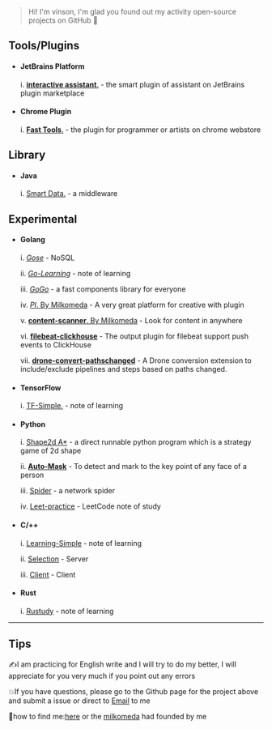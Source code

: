 > Hi! I'm vinson, I'm glad you found out my activity open-source projects on GitHub 🚀


## Tools/Plugins

- #### JetBrains Platform

  i.  [**interactive assistant**.](https://github.com/lauvinson/interactive-assistant) - the smart plugin of assistant on JetBrains plugin marketplace


- #### Chrome Plugin

  i.  [**Fast Tools**.](https://github.com/milkomeda-org/anybase) - the plugin for programmer or artists on chrome webstore


## Library

- #### Java

  i. [Smart Data.](https://github.com/lauvinson/smart-data.git) - a middleware

## Experimental

- #### Golang

  i. [*Gose*](https://github.com/lauvinson/gose) - NoSQL

  ii. [*Go-Learning*](https://github.com/lauvinson/go-simple-learning) - note of learning

  iii. [*GoGo*](https://github.com/lauvinson/gogo) - a fast components library for everyone

  iv. [*PI*. By Milkomeda](https://github.com/milkomeda-org/PI) - A very great platform for creative with plugin

  v. [**content-scanner**. By Milkomeda](https://github.com/milkomeda-org/content-scanner) - Look for content in anywhere
  
  vi. [**filebeat-clickhouse**](https://github.com/lauvinson/filebeat-ck) - The output plugin for filebeat support push events to ClickHouse
  
  vii. [**drone-convert-pathschanged**](https://github.com/meltwater/drone-convert-pathschanged) - A Drone conversion extension to include/exclude pipelines and steps based on paths changed.

- #### TensorFlow

  i. [TF-Simple.](https://github.com/lauvinson/tf-model) - note of learning

- #### Python

  i. [Shape2d A*](https://github.com/lauvinson/hacker-2019-guitar) - a direct runnable python program which is a strategy game of 2d shape

  ii. [**Auto-Mask**](https://github.com/lauvinson/auto-mask) - To detect and mark to the key point of any face of a person

  iii. [Spider](https://github.com/lauvinson/myspider) - a network spider

  iv. [Leet-practice](https://github.com/lauvinson/leet-practice) - LeetCode note of study

- #### C/++

  i. [Learning-Simple](https://github.com/lauvinson/c-learn) - note of learning

  ii. [Selection](https://github.com/lauvinson/selection) - Server

  iii. [Client](https://github.com/lauvinson/client) - Client

- #### Rust

  i. [Rustudy](https://github.com/lauvinson/rustudy) - note of learning

---

## Tips

:writing_hand:I am practicing for English write and I will try to do my better, I will appreciate for you very much if you point out any errors

:boom:If you have questions, please go to the Github page for the project above and submit a issue or direct to [Email](mailto:wincentlauvinson@gmail.com) to me

:speech_balloon:how to find me:[here](https://www.lauvinson.com) or the [milkomeda](https://www.milkomeda.org) had founded by me

